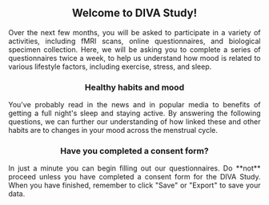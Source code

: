 <h2 align="center">Welcome to DIVA Study!</h2>

<p align="justify">Over the next few months, you will be asked to 
participate in a variety of activities, including fMRI scans, online 
questionnaires, and biological specimen collection. Here, we will be
asking you to complete a series of questionnaires twice a week, to
help us understand how mood is related to various lifestyle factors,
including exercise, stress, and sleep.</p>

<h3 align="center">Healthy habits and mood</h3>

<p align="justify">You've probably read in the news and in popular
media to benefits of getting a full night's sleep and staying active.
By answering the following questions, we can further our understanding
of how linked these and other habits are to changes in your mood 
across the menstrual cycle.</p>

<h3 align="center">Have you completed a consent form?</h3>

<p align="justify">In just a minute you can begin filling out our
questionnaires. Do **not** proceed unless you have completed a
consent form for the DIVA Study. When you have finished, remember
to click "Save" or "Export" to save your data.</p>

